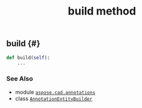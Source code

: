 ﻿---
title: build method
second_title: Aspose.CAD for Python via .NET API References
description: 
type: docs
weight: 20
url: /python-net/aspose.cad.annotations/annotationentitybuilder/build/
is_root: false
---

## build {#}





```python
def build(self):
    ...
```





### See Also
* module [`aspose.cad.annotations`](../../)
* class [`AnnotationEntityBuilder`](/cad/python-net/aspose.cad.annotations/annotationentitybuilder)
